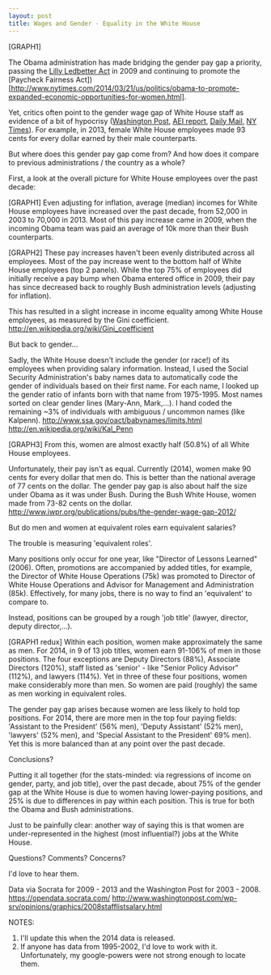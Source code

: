 ```yaml
---
layout: post
title: Wages and Gender - Equality in the White House
---
```


[GRAPH1]

The Obama administration has made bridging the gender pay gap a priority, passing the [Lilly Ledbetter Act](http://en.wikipedia.org/wiki/Lilly_Ledbetter_Fair_Pay_Act_of_2009) in 2009 and continuing to promote the [Paycheck Fairness Act])[http://www.nytimes.com/2014/03/21/us/politics/obama-to-promote-expanded-economic-opportunities-for-women.html].

Yet, critics often point to the gender wage gap of White House staff as evidence of a bit of hypocrisy ([Washington Post](http://www.washingtonpost.com/blogs/post-politics/wp/2014/04/07/the-white-houses-own-wage-gender-gap/), [AEI report](http://www.aei-ideas.org/2014/02/february-20-is-white-house-equal-pay-day-the-date-in-2014-women-must-work-to-earn-what-men-earned-in-2013/), [Daily Mail](http://www.dailymail.co.uk/news/article-2128513/Women-paid-significantly-Obama-White-House-male-counterparts.html), [NY Times](http://www.nytimes.com/2014/04/08/us/politics/as-obama-spotlights-gender-gap-in-wages-his-own-payroll-draws-scrutiny.html?_r=0)).  For example, in 2013, female White House employees made 93 cents for every dollar earned by their male counterparts.





But where does this gender pay gap come from? And how does it compare to previous administrations / the country as a whole?

First, a look at the overall picture for White House employees over the past decade:

[GRAPH1]
Even adjusting for inflation, average (median) incomes for White House employees have increased over the past decade, from 52,000 in 2003 to 70,000 in 2013. Most of this pay increase came in 2009, when the incoming Obama team was paid an average of 10k more than their Bush counterparts.

[GRAPH2]
These pay increases haven't been evenly distributed across all employees. Most of the pay increase went to the bottom half of White House employees (top 2 panels).  While the top 75\% of employees did initially receive a pay bump when Obama entered office in 2009, their pay has since decreased back to roughly Bush administration levels (adjusting for inflation).

This has resulted in a slight increase in income equality among White House employees, as measured by the Gini coefficient.
http://en.wikipedia.org/wiki/Gini_coefficient

But back to gender...

Sadly, the White House doesn't include the gender (or race!) of its employees when providing salary information. Instead, I used the Social Security Administration's baby names data to automatically code the gender of individuals based on their first name. For each name, I looked up the gender ratio of infants born with that name from 1975-1995. Most names sorted on clear gender lines (Mary-Ann, Mark,...). I hand coded the remaining ~3\% of individuals with ambiguous / uncommon names (like Kalpenn).
http://www.ssa.gov/oact/babynames/limits.html
http://en.wikipedia.org/wiki/Kal_Penn

[GRAPH3]
From this, women are almost exactly half (50.8\%) of all White House employees.

Unfortunately, their pay isn't as equal. Currently (2014), women make 90 cents for every dollar that men do. This is better than the national average of 77 cents on the dollar. The gender pay gap is also about half the size under Obama as it was under Bush. During the Bush White House, women made from 73-82 cents on the dollar.
http://www.iwpr.org/publications/pubs/the-gender-wage-gap-2012/

But do men and women at equivalent roles earn equivalent salaries?

The trouble is measuring 'equivalent roles'.

Many positions only occur for one year, like "Director of Lessons Learned" (2006). Often, promotions are accompanied by added titles, for example, the Director of White House Operations (75k) was promoted to Director of White House Operations and Advisor for Management and Administration (85k). Effectively, for many jobs, there is no way to find an 'equivalent' to compare to.

Instead, positions can be grouped by a rough 'job title' (lawyer, director, deputy director,...).

[GRAPH1 redux]
Within each position,  women make approximately the same as men. For 2014, in 9 of 13 job titles, women earn 91-106\% of men in those positions. The four exceptions are Deputy Directors (88\%), Associate Directors (120\%), staff listed as 'senior' - like "Senior Policy Advisor" (112\%), and lawyers (114\%). Yet in three of these four positions, women make considerably more than men. So women are paid (roughly) the same as men working in equivalent roles.

The gender pay gap arises because women are less likely to hold top positions. For 2014, there are more men in the top four paying fields: 'Assistant to the President' (56\% men), 'Deputy Assistant' (52\% men), 'lawyers' (52\% men), and 'Special Assistant to the President' 69\% men).
Yet this is more balanced than at any point over the past decade.



Conclusions?

Putting it all together (for the stats-minded: via regressions of income on gender, party, and job title), over the past decade, about 75\% of the gender gap at the White House is due to women having lower-paying positions, and 25\% is due to differences in pay within each position. This is true for both the Obama and Bush administrations.

Just to be painfully clear: another way of saying this is that women are under-represented in the highest (most influential?) jobs at the White House.

Questions?
Comments?
Concerns?

I'd love to hear them.


Data via Socrata for 2009 - 2013 and the Washington Post for 2003 - 2008.
https://opendata.socrata.com/
http://www.washingtonpost.com/wp-srv/opinions/graphics/2008stafflistsalary.html


NOTES:
1) I'll update this when the 2014 data is released.
2) If anyone has data from 1995-2002, I'd love to work with it. Unfortunately, my google-powers were not strong enough to locate them. 